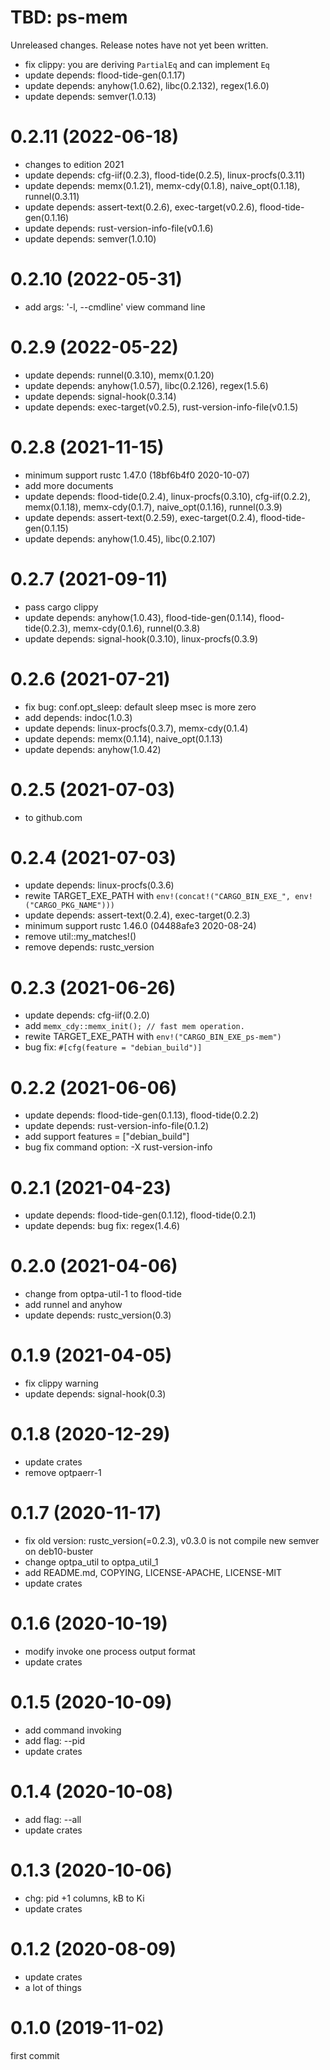 TBD: ps-mem
===
Unreleased changes. Release notes have not yet been written.

* fix clippy: you are deriving `PartialEq` and can implement `Eq`
* update depends: flood-tide-gen(0.1.17)
* update depends: anyhow(1.0.62), libc(0.2.132), regex(1.6.0)
* update depends: semver(1.0.13)

0.2.11 (2022-06-18)
=====

* changes to edition 2021
* update depends: cfg-iif(0.2.3), flood-tide(0.2.5), linux-procfs(0.3.11)
* update depends: memx(0.1.21), memx-cdy(0.1.8), naive_opt(0.1.18), runnel(0.3.11)
* update depends: assert-text(0.2.6), exec-target(v0.2.6), flood-tide-gen(0.1.16)
* update depends: rust-version-info-file(v0.1.6)
* update depends: semver(1.0.10)

0.2.10 (2022-05-31)
=====

* add args: '-l, --cmdline' view command line

0.2.9 (2022-05-22)
=====

* update depends: runnel(0.3.10), memx(0.1.20)
* update depends: anyhow(1.0.57), libc(0.2.126), regex(1.5.6)
* update depends: signal-hook(0.3.14)
* update depends: exec-target(v0.2.5), rust-version-info-file(v0.1.5)

0.2.8 (2021-11-15)
=====

* minimum support rustc 1.47.0 (18bf6b4f0 2020-10-07)
* add more documents
* update depends: flood-tide(0.2.4), linux-procfs(0.3.10), cfg-iif(0.2.2), memx(0.1.18), memx-cdy(0.1.7), naive_opt(0.1.16), runnel(0.3.9)
* update depends: assert-text(0.2.59), exec-target(0.2.4), flood-tide-gen(0.1.15)
* update depends: anyhow(1.0.45), libc(0.2.107)

0.2.7 (2021-09-11)
=====

* pass cargo clippy
* update depends: anyhow(1.0.43), flood-tide-gen(0.1.14), flood-tide(0.2.3), memx-cdy(0.1.6), runnel(0.3.8)
* update depends: signal-hook(0.3.10), linux-procfs(0.3.9)

0.2.6 (2021-07-21)
=====

* fix bug: conf.opt_sleep: default sleep msec is more zero
* add depends: indoc(1.0.3)
* update depends: linux-procfs(0.3.7), memx-cdy(0.1.4)
* update depends: memx(0.1.14), naive_opt(0.1.13)
* update depends: anyhow(1.0.42)

0.2.5 (2021-07-03)
=====

* to github.com

0.2.4 (2021-07-03)
=====

* update depends: linux-procfs(0.3.6)
* rewite TARGET_EXE_PATH with `env!(concat!("CARGO_BIN_EXE_", env!("CARGO_PKG_NAME")))`
* update depends: assert-text(0.2.4), exec-target(0.2.3)
* minimum support rustc 1.46.0 (04488afe3 2020-08-24)
* remove util::my_matches!()
* remove depends: rustc_version

0.2.3 (2021-06-26)
=====

* update depends: cfg-iif(0.2.0)
* add `memx_cdy::memx_init(); // fast mem operation.`
* rewite TARGET_EXE_PATH with `env!("CARGO_BIN_EXE_ps-mem")`
* bug fix: `#[cfg(feature = "debian_build")]`

0.2.2 (2021-06-06)
=====

* update depends: flood-tide-gen(0.1.13), flood-tide(0.2.2)
* update depends: rust-version-info-file(0.1.2)
* add support features = \["debian_build"\]
* bug fix command option: -X rust-version-info

0.2.1 (2021-04-23)
=====

* update depends: flood-tide-gen(0.1.12), flood-tide(0.2.1)
* update depends: bug fix: regex(1.4.6)

0.2.0 (2021-04-06)
=====

* change from optpa-util-1 to flood-tide
* add runnel and anyhow
* update depends: rustc_version(0.3)

0.1.9 (2021-04-05)
=====

* fix clippy warning
* update depends: signal-hook(0.3)

0.1.8 (2020-12-29)
=====

* update crates
* remove optpaerr-1

0.1.7 (2020-11-17)
=====

* fix old version: rustc_version(=0.2.3), v0.3.0 is not compile new semver on deb10-buster
* change optpa_util to optpa_util_1
* add README.md, COPYING, LICENSE-APACHE, LICENSE-MIT
* update crates

0.1.6 (2020-10-19)
=====

* modify invoke one process output format
* update crates

0.1.5 (2020-10-09)
=====

* add command invoking
* add flag: --pid
* update crates

0.1.4 (2020-10-08)
=====

* add flag: --all
* update crates

0.1.3 (2020-10-06)
=====

* chg: pid +1 columns, kB to Ki
* update crates

0.1.2 (2020-08-09)
=====

* update crates
* a lot of things

0.1.0 (2019-11-02)
=====
first commit
